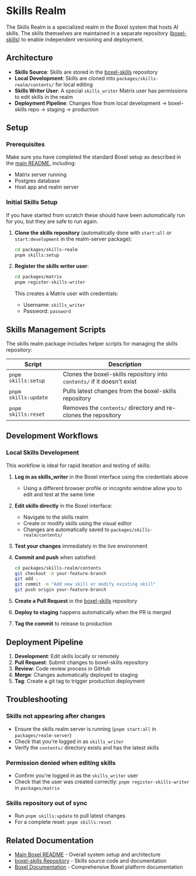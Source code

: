 # Skills Realm

The Skills Realm is a specialized realm in the Boxel system that hosts AI skills. The skills themselves are maintained in a separate repository ([boxel-skills](https://github.com/cardstack/boxel-skills)) to enable independent versioning and deployment.

## Architecture

- **Skills Source**: Skills are stored in the [boxel-skills](https://github.com/cardstack/boxel-skills) repository
- **Local Development**: Skills are cloned into `packages/skills-realm/contents/` for local editing
- **Skills Writer User**: A special `skills_writer` Matrix user has permissions to edit skills in the realm
- **Deployment Pipeline**: Changes flow from local development → boxel-skills repo → staging → production

## Setup

### Prerequisites

Make sure you have completed the standard Boxel setup as described in the [main README](../../README.md), including:

- Matrix server running
- Postgres database
- Host app and realm server

### Initial Skills Setup

If you have started from scratch these should have been automatically run for you, but they are safe to run again.

1. **Clone the skills repository** (automatically done with `start:all` or `start:development` in the realm-server package):

   ```bash
   cd packages/skills-realm
   pnpm skills:setup
   ```

2. **Register the skills writer user**:

   ```bash
   cd packages/matrix
   pnpm register-skills-writer
   ```

   This creates a Matrix user with credentials:

   - Username: `skills_writer`
   - Password: `password`

## Skills Management Scripts

The skills realm package includes helper scripts for managing the skills repository:

| Script               | Description                                                             |
| -------------------- | ----------------------------------------------------------------------- |
| `pnpm skills:setup`  | Clones the boxel-skills repository into `contents/` if it doesn't exist |
| `pnpm skills:update` | Pulls latest changes from the boxel-skills repository                   |
| `pnpm skills:reset`  | Removes the `contents/` directory and re-clones the repository          |

## Development Workflows

### Local Skills Development

This workflow is ideal for rapid iteration and testing of skills:

1. **Log in as skills_writer** in the Boxel interface using the credentials above

   - Using a different browser profile or incognito window allow you to edit and test at the same time

2. **Edit skills directly** in the Boxel interface:

   - Navigate to the skills realm
   - Create or modify skills using the visual editor
   - Changes are automatically saved to `packages/skills-realm/contents/`

3. **Test your changes** immediately in the live environment

4. **Commit and push** when satisfied:

   ```bash
   cd packages/skills-realm/contents
   git checkout -b your-feature-branch
   git add .
   git commit -m "Add new skill or modify existing skill"
   git push origin your-feature-branch
   ```

5. **Create a Pull Request** in the [boxel-skills](https://github.com/cardstack/boxel-skills) repository

6. **Deploy to staging** happens automatically when the PR is merged

7. **Tag the commit** to release to production

## Deployment Pipeline

1. **Development**: Edit skills locally or remotely
2. **Pull Request**: Submit changes to boxel-skills repository
3. **Review**: Code review process in GitHub
4. **Merge**: Changes automatically deployed to staging
5. **Tag**: Create a git tag to trigger production deployment

## Troubleshooting

### Skills not appearing after changes

- Ensure the skills realm server is running (`pnpm start:all` in `packages/realm-server`)
- Check that you're logged in as `skills_writer`
- Verify the `contents/` directory exists and has the latest skills

### Permission denied when editing skills

- Confirm you're logged in as the `skills_writer` user
- Check that the user was created correctly: `pnpm register-skills-writer` in `packages/matrix`

### Skills repository out of sync

- Run `pnpm skills:update` to pull latest changes
- For a complete reset: `pnpm skills:reset`

## Related Documentation

- [Main Boxel README](../../README.md) - Overall system setup and architecture
- [boxel-skills Repository](https://github.com/cardstack/boxel-skills) - Skills source code and documentation
- [Boxel Documentation](../../docs/README.md) - Comprehensive Boxel platform documentation
